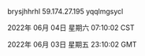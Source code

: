 brysjhhrhl 59.174.27.195 yqqlmgsycl

2022年 06月 04日 星期六 07:10:02 CST

2022年 06月 03日 星期五 23:10:02 GMT
